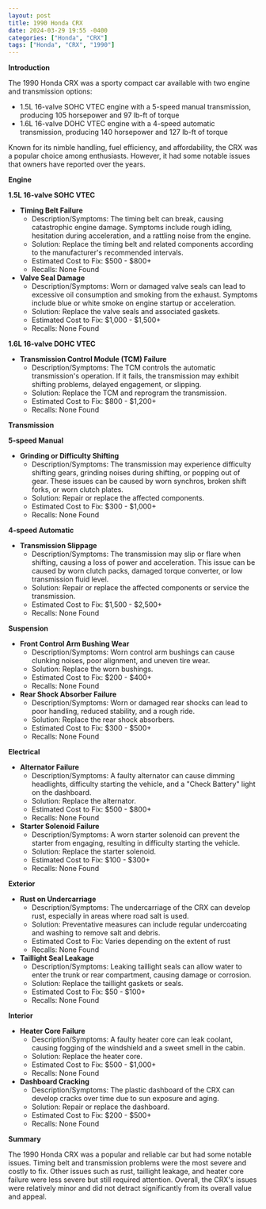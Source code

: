 ```yaml
---
layout: post
title: 1990 Honda CRX
date: 2024-03-29 19:55 -0400
categories: ["Honda", "CRX"]
tags: ["Honda", "CRX", "1990"]
---
```

**Introduction**

The 1990 Honda CRX was a sporty compact car available with two engine and transmission options:

* 1.5L 16-valve SOHC VTEC engine with a 5-speed manual transmission, producing 105 horsepower and 97 lb-ft of torque
* 1.6L 16-valve DOHC VTEC engine with a 4-speed automatic transmission, producing 140 horsepower and 127 lb-ft of torque

Known for its nimble handling, fuel efficiency, and affordability, the CRX was a popular choice among enthusiasts. However, it had some notable issues that owners have reported over the years.

**Engine**

**1.5L 16-valve SOHC VTEC**

* **Timing Belt Failure**
    * Description/Symptoms: The timing belt can break, causing catastrophic engine damage. Symptoms include rough idling, hesitation during acceleration, and a rattling noise from the engine.
    * Solution: Replace the timing belt and related components according to the manufacturer's recommended intervals.
    * Estimated Cost to Fix: $500 - $800+
    * Recalls: None Found
* **Valve Seal Damage**
    * Description/Symptoms: Worn or damaged valve seals can lead to excessive oil consumption and smoking from the exhaust. Symptoms include blue or white smoke on engine startup or acceleration.
    * Solution: Replace the valve seals and associated gaskets.
    * Estimated Cost to Fix: $1,000 - $1,500+
    * Recalls: None Found

**1.6L 16-valve DOHC VTEC**

* **Transmission Control Module (TCM) Failure**
    * Description/Symptoms: The TCM controls the automatic transmission's operation. If it fails, the transmission may exhibit shifting problems, delayed engagement, or slipping.
    * Solution: Replace the TCM and reprogram the transmission.
    * Estimated Cost to Fix: $800 - $1,200+
    * Recalls: None Found

**Transmission**

**5-speed Manual**

* **Grinding or Difficulty Shifting**
    * Description/Symptoms: The transmission may experience difficulty shifting gears, grinding noises during shifting, or popping out of gear. These issues can be caused by worn synchros, broken shift forks, or worn clutch plates.
    * Solution: Repair or replace the affected components.
    * Estimated Cost to Fix: $300 - $1,000+
    * Recalls: None Found

**4-speed Automatic**

* **Transmission Slippage**
    * Description/Symptoms: The transmission may slip or flare when shifting, causing a loss of power and acceleration. This issue can be caused by worn clutch packs, damaged torque converter, or low transmission fluid level.
    * Solution: Repair or replace the affected components or service the transmission.
    * Estimated Cost to Fix: $1,500 - $2,500+
    * Recalls: None Found

**Suspension**

* **Front Control Arm Bushing Wear**
    * Description/Symptoms: Worn control arm bushings can cause clunking noises, poor alignment, and uneven tire wear.
    * Solution: Replace the worn bushings.
    * Estimated Cost to Fix: $200 - $400+
    * Recalls: None Found
* **Rear Shock Absorber Failure**
    * Description/Symptoms: Worn or damaged rear shocks can lead to poor handling, reduced stability, and a rough ride.
    * Solution: Replace the rear shock absorbers.
    * Estimated Cost to Fix: $300 - $500+
    * Recalls: None Found

**Electrical**

* **Alternator Failure**
    * Description/Symptoms: A faulty alternator can cause dimming headlights, difficulty starting the vehicle, and a "Check Battery" light on the dashboard.
    * Solution: Replace the alternator.
    * Estimated Cost to Fix: $500 - $800+
    * Recalls: None Found
* **Starter Solenoid Failure**
    * Description/Symptoms: A worn starter solenoid can prevent the starter from engaging, resulting in difficulty starting the vehicle.
    * Solution: Replace the starter solenoid.
    * Estimated Cost to Fix: $100 - $300+
    * Recalls: None Found

**Exterior**

* **Rust on Undercarriage**
    * Description/Symptoms: The undercarriage of the CRX can develop rust, especially in areas where road salt is used.
    * Solution: Preventative measures can include regular undercoating and washing to remove salt and debris.
    * Estimated Cost to Fix: Varies depending on the extent of rust
    * Recalls: None Found
* **Taillight Seal Leakage**
    * Description/Symptoms: Leaking taillight seals can allow water to enter the trunk or rear compartment, causing damage or corrosion.
    * Solution: Replace the taillight gaskets or seals.
    * Estimated Cost to Fix: $50 - $100+
    * Recalls: None Found

**Interior**

* **Heater Core Failure**
    * Description/Symptoms: A faulty heater core can leak coolant, causing fogging of the windshield and a sweet smell in the cabin.
    * Solution: Replace the heater core.
    * Estimated Cost to Fix: $500 - $1,000+
    * Recalls: None Found
* **Dashboard Cracking**
    * Description/Symptoms: The plastic dashboard of the CRX can develop cracks over time due to sun exposure and aging.
    * Solution: Repair or replace the dashboard.
    * Estimated Cost to Fix: $200 - $500+
    * Recalls: None Found

**Summary**

The 1990 Honda CRX was a popular and reliable car but had some notable issues. Timing belt and transmission problems were the most severe and costly to fix. Other issues such as rust, taillight leakage, and heater core failure were less severe but still required attention. Overall, the CRX's issues were relatively minor and did not detract significantly from its overall value and appeal.
